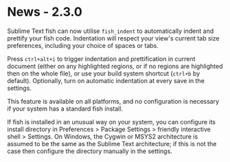 News - 2.3.0
============

Sublime Text fish can now utilise `fish_indent` to automatically indent and prettify your fish code. Indentation will respect your view's current tab size preferences, including your choice of spaces or tabs.

Press `ctrl+alt+i` to trigger indentation and prettification in current document (either on any highlighted regions, or if no regions are highlighted then on the whole file), or use your build system shortcut (`ctrl+b` by default). Optionally, turn on automatic indentation at every save in the settings.

This feature is available on all platforms, and no configuration is necessary if your system has a standard fish install.

If fish is installed in an unusual way on your system, you can configure its install directory in Preferences > Package Settings > friendly interactive shell > Settings. On Windows, the Cygwin or MSYS2 architecture is assumed to be the same as the Sublime Text architecture; if this is not the case then configure the directory manually in the settings.
